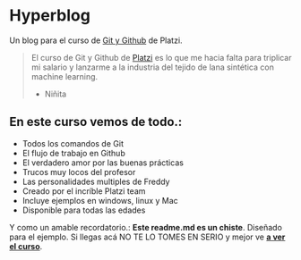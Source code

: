 # Hyperblog 
Un blog para el curso de [Git y Github](https://github.com/ "Git y Github") de Platzi. 
>El curso de Git y Github de [Platzi](https://www.platzi.com/ "Platzi") es lo que me hacia falta para triplicar mi salario y lanzarme a la industria del tejido de lana sintética con machine learning.
>* Niñita

## En este curso vemos de todo.:
* Todos los comandos de Git
* El flujo de trabajo en Github
* El verdadero amor por las buenas prácticas
* Trucos muy locos del profesor
* Las personalidades multiples de Freddy
* Creado por el incríble Platzi team
* Incluye ejemplos en windows, linux y Mac
* Disponible para todas las edades

Y como un amable recordatorio.: **Este readme.md es un chiste**. Diseñado para el ejemplo. Si llegas acá NO TE LO TOMES EN SERIO y mejor ve [**a ver el curso**](https://github.com/mrzamoranoj/hyperblock "a ver el curso").